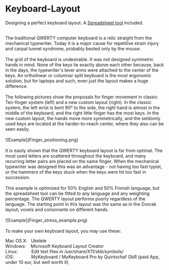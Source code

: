 # Keyboard-Layout
Designing a perfect keyboard layout. A [Spreadsheet tool](/Keymap_finger_load_public.ods) included. <br>

<br>
The traditional QWERTY computer keyboard is a relic straight from the mechanical typewriter. Today it is a major cause for repetitive strain injury and carpal tunnel syndrome, probably bested only by the mouse. <br>
<br>
The grid of the keyboard is undesirable. It was not designed symmetric hands in mind. None of the keys lie exactly above each other because, back in the days, the typewriter's lever arms were attached to the center of the keys. An ortholinear or columnar split keyboard is the most ergonomic solution, but for laptops and such, even just the layout makes a huge difference. <br>
<br>
The following pictures show the proposals for finger movement in classic Ten-finger system (left) and a new custom layout (right). In the classic system, the left wrist is bent 90° to the side, the right hand is almost in the middle of the keyboard, and the right little finger has the most keys. In the new custom layout, the hands move more symmetrically, and the seldomly used keys are located at the harder-to-reach center, where they also can be seen easily. <br>
<br>
![Example](Finger_positioning.png) <br>
<br>
It is easily shown that the QWERTY keyboard layout is far from optimal. The most used letters are scattered throughout the keyboard, and many recurring letter pairs are placed on the same finger. When the mechanical typewriter was designed this was an advantage - not having too fast typist, or the hammers of the keys stuck when the keys were hit too fast in succession. <br>
<br>
This example is optimized for 50% English and 50% Finnish language, but the spreadsheet tool can be fitted to any language and any weighting percentage. The QWERTY layout performs poorly regardless of the language. The starting point in this layout was the same as in the Dvorak layout; vovels and consonants on different hands. <br>
<br>
![Example](Finger_stress_example.png) <br>
<br>
To make your own keyboard layout, you may use these: <br>

Mac OS X: &nbsp; 
          Ukelele <br>
Windows:  &nbsp;&nbsp;
          Microsoft Keyboard Layout Creator <br>
Linux:    &nbsp;&nbsp;&nbsp;&nbsp;&nbsp;&nbsp;&nbsp;&nbsp;&nbsp;
          Edit text files in /usr/share/X11/xkb/symbols/ <br>
iOS:      &nbsp;&nbsp;&nbsp;&nbsp;&nbsp;&nbsp;&nbsp;&nbsp;&nbsp;&nbsp;&nbsp;&nbsp;
          MyKeyboard / MyKeyboard Pro by Quintschaf GbR (paid App, under 10 eur, but well worth it) <br>

